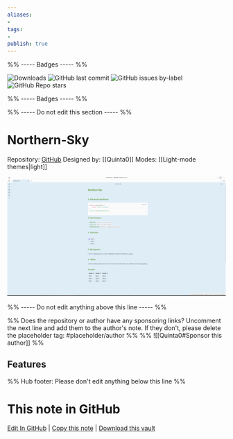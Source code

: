 ```yaml
---
aliases:
- 
tags: 
- 
publish: true
---
```


%% ----- Badges ----- %%

![Downloads](https://img.shields.io/badge/downloads-990-573E7A?style=for-the-badge&logo=)
![GitHub last commit](https://img.shields.io/github/last-commit/Quinta0/Northern-Sky?color=573E7A&label=last%20update&logo=github&style=for-the-badge)
![GitHub issues by-label](https://img.shields.io/github/issues/Quinta0/Northern-Sky/help%20wanted?color=573E7A&logo=github&style=for-the-badge) 
![GitHub Repo stars](https://img.shields.io/github/stars/Quinta0/Northern-Sky?color=573E7A&logo=github&style=for-the-badge)

%% ----- Badges ----- %%

%% ----- Do not edit this section ----- %%

# Northern-Sky

Repository: [GitHub](https://github.com/Quinta0/Northern-Sky)
Designed by: [[Quinta0]]
Modes: [[Light-mode themes|light]]



![screenshot](https://github.com/Quinta0/Northern-Sky/raw/HEAD/Northern-Sky-small.png)

%% ----- Do not edit anything above this line ----- %% 

%% Does the repository or author have any sponsoring links? Uncomment the next line and add them to the author's note. If they don't, please delete the placeholder tag: #placeholder/author %%
%% ![[Quinta0#Sponsor this author]] %%


## Features



%% Hub footer: Please don't edit anything below this line %%

# This note in GitHub

<span class="git-footer">[Edit In GitHub](https://github.dev/obsidian-community/obsidian-hub/blob/main/02%20-%20Community%20Expansions/02.05%20All%20Community%20Expansions/Themes/Northern-Sky.md "git-hub-edit-note") | [Copy this note](https://raw.githubusercontent.com/obsidian-community/obsidian-hub/main/02%20-%20Community%20Expansions/02.05%20All%20Community%20Expansions/Themes/Northern-Sky.md "git-hub-copy-note") | [Download this vault](https://github.com/obsidian-community/obsidian-hub/archive/refs/heads/main.zip "git-hub-download-vault") </span>
